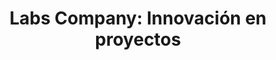 ---
title: 'Labs Company: Innovación en proyectos'
meta_title: 'About'
description: 'Nuestra propuesta de valor se centra en, innovación tecnológica, calidad excepcional, solución a problemas específicos.'
image: '/images/github.png'
draft: false
---